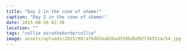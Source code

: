 ```yaml
---
title: "Day 2 in the cone of shame!"
caption: "Day 2 in the cone of shame!"
date: 2015-08-26 02:38
location: ""
tags: "collie esrathebordercollie"
image: assets/uploads/2015/08/af6d83ea826ad559bdbd92736551ac54.jpg
---
```

